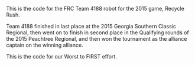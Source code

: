 This is the code for the FRC Team 4188 robot for the 2015 game, Recycle Rush.

Team 4188 finished in last place at the 2015 Georgia Southern Classic Regional, then went on to finish
in second place in the Qualifying rounds of the 2015 Peachtree Regional, and then won the tournament as
the alliance captain on the winning alliance.

This is the code for our Worst to FIRST effort.
